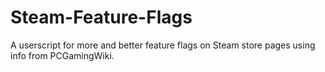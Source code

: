 # Steam-Feature-Flags
A userscript for more and better feature flags on Steam store pages using info from PCGamingWiki.
